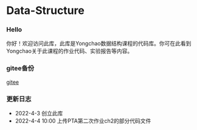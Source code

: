 # Data-Structure

### Hello
你好！欢迎访问此库，此库是Yongchao数据结构课程的代码库。你可在此看到Yongchao关于此课程的作业代码、实验报告等内容。

### gitee备份
[gitee](https://gitee.com/LYC-wilson/Data_Structure)

### 更新日志
* 2022-4-3 创立此库
* 2022-4-4 10:00 上传PTA第二次作业ch2的部分代码文件
